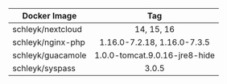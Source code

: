 
| Docker Image        |      Tag                           |
|---------------------|:----------------------------------:|
| schleyk/nextcloud   | 14, 15, 16                         |
| schleyk/nginx-php   | 1.16.0-7.2.18, 1.16.0-7.3.5        |
| schleyk/guacamole   | 1.0.0-tomcat.9.0.16-jre8-hide      |
| schleyk/syspass     | 3.0.5                                  |
